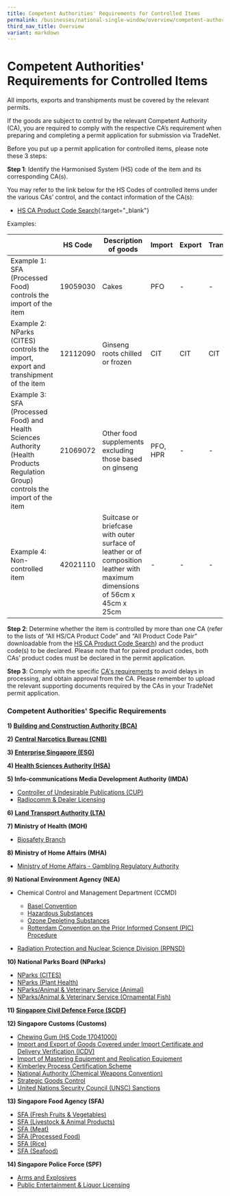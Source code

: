 ```yaml
---
title: Competent Authorities' Requirements for Controlled Items
permalink: /businesses/national-single-window/overview/competent-authorities-requirements/
third_nav_title: Overview
variant: markdown
---
```

# Competent Authorities' Requirements for Controlled Items

All imports, exports and transhipments must be covered by the relevant permits.

If the goods are subject to control by the relevant Competent Authority (CA), you are required to comply with the respective CA’s requirement when preparing and completing a permit application for submission via TradeNet.

Before you put up a permit application for controlled items, please note these 3 steps:

**Step 1**: Identify the Harmonised System (HS) code of the item and its corresponding CA(s).

You may refer to the link below for the HS Codes of controlled items under the various CAs’ control, and the contact information of the CA(s):

-   [HS CA Product Code Search](https://www.tradenet.gov.sg/tradenet/portlets/search/searchHSCA/searchInitHSCA.do){:target="\_blank"}

Examples:

|   | HS Code  |  Description of goods |  Import |  Export|  Transhipment
|---|---|---|---|---|---|
| Example 1: SFA (Processed Food) controls the import of the item  |  19059030 |  Cakes| PFO | -| -|
| Example 2: NParks (CITES) controls the import, export and transhipment of the item  | 12112090  |  Ginseng roots chilled or frozen | CIT | CIT | CIT ||||
| Example 3: SFA (Processed Food) and Health Sciences Authority (Health Products Regulation Group) controls the import of the item  | 21069072 | Other food supplements excluding those based on ginseng  |PFO, HPR| -| -| -|
| Example 4: Non-controlled item | 42021110 | Suitcase or briefcase with outer surface of leather or of composition leather with maximum dimensions of 56cm x 45cm x 25cm   | - | - | - |
    
    

**Step 2**: Determine whether the item is controlled by more than one CA (refer to the lists of “All HS/CA Product Code” and “All Product Code Pair” downloadable from the [HS CA Product Code Search](https://www.tradenet.gov.sg/tradenet/portlets/search/searchHSCA/searchInitHSCA.do)) and the product code(s) to be declared. Please note that for paired product codes, both CAs’ product codes must be declared in the permit application.

**Step 3**: Comply with the specific [CA's requirements](https://www.customs.gov.sg/files/businesses/psb/tn%20team/annex-d-competent-authorities-requirements.pdf) to avoid delays in processing, and obtain approval from the CA. Please remember to upload the relevant supporting documents required by the CAs in your TradeNet permit application.

### Competent Authorities' Specific Requirements

**1)  [Building and Construction Authority (BCA)](/businesses/national-single-window/tradenet/competent-authorities-requirements/bca)**

**2)  [Central Narcotics Bureau (CNB)](/businesses/national-single-window/tradenet/competent-authorities-requirements/cnb)**

**3) [Enterprise Singapore (ESG)](/businesses/national-single-window/tradenet/competent-authorities-requirements/esg-rubber)**

**4)  [Health Sciences Authority (HSA)](/businesses/national-single-window/tradenet/competent-authorities-requirements/hsa)**

**5) Info-communications Media Development Authority (IMDA)**

-   [Controller of Undesirable Publications (CUP)](/businesses/national-single-window/tradenet/competent-authorities-requirements/imda-cup)
-   [Radiocomm & Dealer Licensing](/businesses/national-single-window/tradenet/competent-authorities-requirements/imda-radiocomm-and-dealer-licensing)

**6) [Land Transport Authority (LTA)](/businesses/national-single-window/tradenet/competent-authorities-requirements/lta/)**

**7) Ministry of Health (MOH)**

-   [Biosafety Branch](/businesses/national-single-window/tradenet/competent-authorities-requirements/ministry-of-health)

**8) Ministry of Home Affairs (MHA)**

-   [Ministry of Home Affairs - Gambling Regulatory Authority](/businesses/national-single-window/tradenet/competent-authorities-requirements/mha-gambling-regulatory-authority)

**9) National Environment Agency (NEA)**

-   Chemical Control and Management Department (CCMD)
    
    -   [Basel Convention](/businesses/national-single-window/tradenet/competent-authorities-requirements/basel-convention)
    -   [Hazardous Substances](/businesses/national-single-window/tradenet/competent-authorities-requirements/hazardous-substances)
    -   [Ozone Depleting Substances](/businesses/national-single-window/tradenet/competent-authorities-requirements/national-environment-agency--chemical-control-and-management-department-ozone-depleting-substances)
    -   [Rotterdam Convention on the Prior Informed Consent (PIC) Procedure](/businesses/national-single-window/tradenet/competent-authorities-requirements/national-environment-agency--chemical-control-and-management-department-rotterdam-convention-pic-procedure)
-   [Radiation Protection and Nuclear Science Division (RPNSD)](/businesses/national-single-window/tradenet/competent-authorities-requirements/national-environment-agency/radiation-protection-and-nuclear-science-division-rpnsd)

**10) National Parks Board (NParks)**

-   [NParks (CITES)](/businesses/national-single-window/tradenet/competent-authorities-requirements/nparks-cites)
-   [NParks (Plant Health)](/businesses/national-single-window/tradenet/competent-authorities-requirements/nparks-planthealth)
-   [NParks/Animal & Veterinary Service (Animal)](/businesses/national-single-window/tradenet/competent-authorities-requirements/avs-animals)
-   [NParks/Animal & Veterinary Service (Ornamental Fish)](/businesses/national-single-window/tradenet/competent-authorities-requirements/avs-fish)

**11)  [Singapore Civil Defence Force (SCDF)](/businesses/national-single-window/tradenet/competent-authorities-requirements/scdf)**

**12) Singapore Customs (Customs)**

-   [Chewing Gum (HS Code 17041000)](/businesses/national-single-window/tradenet/competent-authorities-requirements/chewing-gum)
-   [Import and Export of Goods Covered under Import Certificate and Delivery Verification (ICDV)](https://www.customs.gov.sg/businesses/strategic-goods-control/import-certificate-and-delivery-verification/)
-   [Import of Mastering Equipment and Replication Equipment](/businesses/national-single-window/tradenet/competent-authorities-requirements/singapore-customs---import-of-mastering-equipment-and-replication-equipment)
-   [Kimberley Process Certification Scheme](/businesses/customs-schemes-licences-framework/kimberley-process-certification-scheme/)
-   [National Authority (Chemical Weapons Convention)](/businesses/chemical-weapons-convention/controlled-chemicals)
-   [Strategic Goods Control](/businesses/strategic-goods-control/overview)
-   [United Nations Security Council (UNSC) Sanctions](/businesses/united-nations-security-council-sanctions/)

**13) Singapore Food Agency (SFA)**

-   [SFA (Fresh Fruits & Vegetables)](/businesses/national-single-window/tradenet/competent-authorities-requirements/sfa-fruits-and-vegetables)
-   [SFA (Livestock & Animal Products)](/businesses/national-single-window/tradenet/competent-authorities-requirements/sfa-livestocks)
-   [SFA (Meat)](/businesses/national-single-window/tradenet/competent-authorities-requirements/sfa-meat)
-   [SFA (Processed Food)](/businesses/national-single-window/tradenet/competent-authorities-requirements/sfa-processed-food)
-   [SFA (Rice)](/businesses/national-single-window/tradenet/competent-authorities-requirements/SFA-Rice)
-   [SFA (Seafood)](/businesses/national-single-window/tradenet/competent-authorities-requirements/sfa-seafood)

**14) Singapore Police Force (SPF)**

-   [Arms and Explosives](/businesses/national-single-window/tradenet/competent-authorities-requirements/spf-arms-and-explosives)
-   [Public Entertainment & Liquor Licensing](/businesses/national-single-window/tradenet/competent-authorities-requirements/spf-public-entertainment-liquor-licensing)